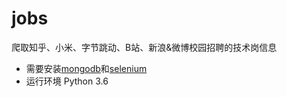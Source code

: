 # jobs
爬取知乎、小米、字节跳动、B站、新浪&amp;微博校园招聘的技术岗信息
- 需要安装[mongodb](https://www.mongodb.com/)和[selenium](https://www.seleniumhq.org/)
- 运行环境 Python 3.6
